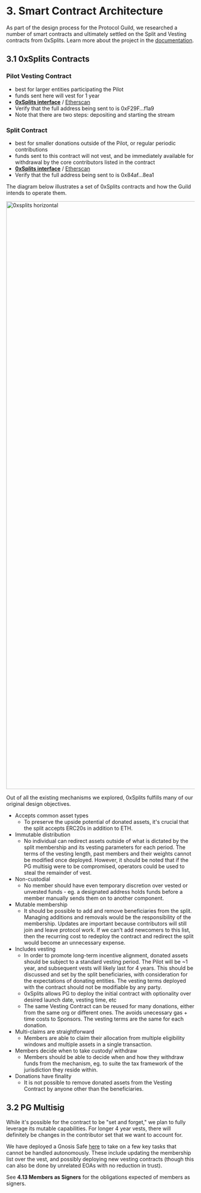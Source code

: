 # 3. Smart Contract Architecture

As part of the design process for the Protocol Guild, we researched a number of smart contracts and ultimately settled on the Split and Vesting contracts from 0xSplits. Learn more about the project in the [documentation](https://docs.0xsplits.xyz/).

## 3.1 0xSplits Contracts

### Pilot Vesting Contract
- best for larger entities participating the Pilot
- funds sent here will vest for 1 year
- **[0xSplits interface](https://app.0xsplits.xyz/accounts/0xF29Ff96aaEa6C9A1fBa851f74737f3c069d4f1a9/)** / [Etherscan](https://etherscan.io/address/0xF29Ff96aaEa6C9A1fBa851f74737f3c069d4f1a9)
- Verify that the full address being sent to is 0xF29F…f1a9
- Note that there are two steps: depositing and starting the stream

### Split Contract
- best for smaller donations outside of the Pilot, or regular periodic contributions
- funds sent to this contract will not vest, and be immediately available for withdrawal by the core contributors listed in the contract
- **[0xSplits interface](https://app.0xsplits.xyz/accounts/0x84af3D5824F0390b9510440B6ABB5CC02BB68ea1/)** / [Etherscan](https://etherscan.io/address/0x84af3D5824F0390b9510440B6ABB5CC02BB68ea1)
- Verify that the full address being sent to is 0x84af...8ea1

The diagram below illustrates a set of 0xSplits contracts and how the Guild intends to operate them. 

<img width="1572" alt="0xsplits horizontal" src="https://user-images.githubusercontent.com/80278162/165815437-11646882-bac0-41bf-9709-e64880c96d82.png">

Out of all the existing mechanisms we explored, 0xSplits fulfills many of our original design objectives. 

- Accepts common asset types
  - To preserve the upside potential of donated assets, it's crucial that the split accepts ERC20s in addition to ETH.
- Immutable distribution
  - No individual can redirect assets outside of what is dictated by the split membership and its vesting parameters for each period. The terms of the vesting length, past members and their weights cannot be modified once deployed. However, it should be noted that if the PG multisig were to be compromised, operators could be used to steal the remainder of vest.
- Non-custodial
  - No member should have even temporary discretion over vested or unvested funds - eg. a designated address holds funds before a member manually sends them on to another component.
- Mutable membership
  - It should be possible to add and remove beneficiaries from the split. Managing additions and removals would be the responsibility of the membership. Updates are important because contributors will still join and leave protocol work. If we can't add newcomers to this list, then the recurring cost to redeploy the contract and redirect the split would become an unnecessary expense.
- Includes vesting
  - In order to promote long-term incentive alignment, donated assets should be subject to a standard vesting period. The Pilot will be ~1 year, and subsequent vests will likely last for 4 years. This should be discussed and set by the split beneficiaries, with consideration for the expectations of donating entities. The vesting terms deployed with the contract should not be modifiable by any party.
  - 0xSplits allows PG to deploy the initial contract with optionality over desired launch date, vesting time, etc
  - The same Vesting Contract can be reused for many donations, either from the same org or different ones. The avoids unecessary gas + time costs to Sponsors. The vesting terms are the same for each donation.
- Multi-claims are straightforward
  - Members are able to claim their allocation from multiple eligibility windows and multiple assets in a single transaction.
- Members decide when to take custody/ withdraw
  - Members should be able to decide when and how they withdraw funds from the mechanism, eg. to suite the tax framework of the jurisdiction they reside within.
- Donations have finality
  - It is not possible to remove donated assets from the Vesting Contract by anyone other than the beneficiaries.

## 3.2 PG Multisig

While it's possible for the contract to be "set and forget," we plan to fully leverage its mutable capabilities. For longer 4 year vests, there will definitely be changes in the contributor set that we want to account for.

We have deployed a Gnosis Safe [here](https://gnosis-safe.io/app/eth:0xF6CBDd6Ea6EC3C4359e33de0Ac823701Cc56C6c4/balances) to take on a few key tasks that cannot be handled autonomously. These include updating the membership list over the vest, and possibly deploying new vesting contracts (though this can also be done by unrelated EOAs with no reduction in trust).

See **4.13 Members as Signers** for the obligations expected of members as signers.
